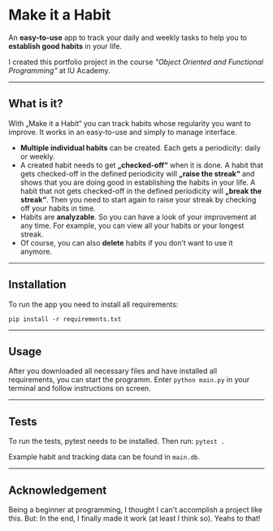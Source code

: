 # Make it a Habit

An **easy-to-use** app to track your daily and weekly tasks 
to help you to **establish good habits** in your life.

I created this portfolio project in the course 
*"Object Oriented and Functional Programming"* at IU Academy.

***
## What is it?

With „Make it a Habit“ you can track habits whose regularity you want to improve. 
It works in an easy-to-use and simply to manage interface. 

- **Multiple individual habits** can be created. Each gets a periodicity: daily or weekly. 
- A created habit needs to get **„checked-off“** when it is done. 
A habit that gets checked-off in the defined periodicity will **„raise the streak“** 
and shows that you are doing good in establishing the habits in your life.
A habit that not gets checked-off in the defined periodicity will **„break the streak“**. 
Then you need to start again to raise your streak by checking off your habits in time. 
- Habits are **analyzable**. So you can have a look of your improvement at any time. 
For example, you can view all your habits or your longest streak. 
- Of course, you can also **delete** habits if you don’t want to use it anymore.

***
## Installation
To run the app you need to install all requirements:

```pip install -r requirements.txt```

***
## Usage 
After you downloaded all necessary files and have installed all requirements, 
you can start the programm. 
Enter
```python main.py```
in your terminal and follow instructions on screen.

***
## Tests
To run the tests, pytest needs to be installed.
Then run: 
```pytest .```

Example habit and tracking data can be found in 
```main.db```.

***
## Acknowledgement
Being a beginner at programming, I thought I can't accomplish a project like this. 
But: In the end, I finally made it work (at least I think so). Yeahs to that! 